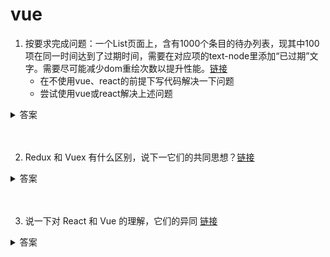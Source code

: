 # vue

1. 按要求完成问题：一个List页面上，含有1000个条目的待办列表，现其中100项在同一时间达到了过期时间，需要在对应项的text-node里添加“已过期”文字。需要尽可能减少dom重绘次数以提升性能。[链接](https://github.com/lgwebdream/FE-Interview/issues/848)
    * 在不使用vue、react的前提下写代码解决一下问题
    * 尝试使用vue或react解决上述问题

<details>
<summary>答案</summary>

原生模拟代码：

```html
<!DOCTYPE html>
<html lang="en">
<head>
    <meta charset="UTF-8">
    <meta http-equiv="X-UA-Compatible" content="IE=edge">
    <meta name="viewport" content="width=device-width, initial-scale=1.0">
    <title>Document</title>
</head>
<body>
    <button id="expire1">过期设置(暴力法)</button>
    <button id="expire2">过期设置(innerHTMl)</button>
    <ul id="wrap"></ul>
</body>
<script>
    //生成大量dom 
    let start = new Date().getTime()
    let $ul = document.getElementById("wrap");
    let el = document.createDocumentFragment()
    let allKeys = []
    for(var i = 0; i < 1000; i++){
        let li = document.createElement('li');
        li.dataset.key = i  //key
        li.innerHTML = i
        el.appendChild(li)
        allKeys.push(i)
    }
    $ul.appendChild(el)
    // 生成过期项 模拟服务端生成的数据
    function getExpireKeys(){
        let keys = []
        while(keys.length < 100){
        let randomKey = Math.floor(Math.random() * 1000)
        if(keys.indexOf(randomKey) === -1){
            keys.push(randomKey)
        }else{
            continue
        }
        }
        return keys
    }
    // 暴力项 逐项遍历
    document.getElementById('expire1').onclick = function(){
        let expireKeys = getExpireKeys()
        let children = $ul.children;
        let start = Date.now()
        for (let i = 0; i < expireKeys.length; i++) {
        const element = document.querySelector(`[data-key="${expireKeys[i]}"]`);
        element.innerHTML = element.innerHTML + '已过期'
        }
    }
    //模板字符串 innerHtml替换
    document.getElementById('expire2').onclick = function(){
        let expireKeys = getExpireKeys()
        const item = []
        for (let i = 0; i < allKeys.length; i++) {
        item.push( `<li>${allKeys[i]} ${expireKeys.indexOf(allKeys[i]) !== -1 ? '已过期' : ''}</li>`)
        }
        $ul.innerHTML = item.join('')
    }
</script>
</html>
```

vue 模拟代码：

```html
<template>
    <div id="app">
        <button @click="setExpire">过期</button>
        <ul>
            <li v-for="item in allKeys" :key="item.value">
                {{item.value}}
                {{item.expire ? '已过期' : ''}}
            </li>
        </ul>
    </div>
</template>

<script>
export default {
  data() {
    return {
      allKeys: [],  //所有项
    }
  },
  created(){
    for(var i = 0; i < 1000; i++){
      this.allKeys.push({
        value: i,
        expire: false
      })
    }
  },
  methods: {
    setExpire(){
      let keys = this.getExpireKeys()
      for (let i = 0; i < this.allKeys.length; i++) {
        if(keys.indexOf(this.allKeys[i].value) !== -1){
          this.allKeys[i].expire = true
        }
      }
    },
    // 生成过期项 模拟服务端生成的数据
    getExpireKeys(){
      let keys = []
      while(keys.length < 100){
        let randomKey = Math.floor(Math.random() * 1000)
        if(keys.indexOf(randomKey) === -1){
          keys.push(randomKey)
        }else{
          continue
        }
      }
      return keys
    }
  },
}
</script>
```
</details>
<br><br>

2. Redux 和 Vuex 有什么区别，说下一它们的共同思想？[链接](https://github.com/lgwebdream/FE-Interview/issues/206)

<details>
<summary>答案</summary>

区别：

* vuex 和 redux 的同步异步操作方式有区别：

vuex的同步异步方式不一样

view——>commit——>mutations——>state变化——>view变化（同步操作）

view——>dispatch——>actions——>mutations——>state变化——>view变化（异步操作）

redux 的同步异步方式一样

view——>dispatch——>actions——>reducer——>state变化——>view变化（同步异步一样）

* redux 需要增加订阅函数，也就是我们的 store.subscribe(render), 但是 vue 是双向绑定，不需要这步操作。
* vuex 改进了 redux 中的 action 和 reducer 函数，以 mutations 变化函数取代 reducer，无需 switch，只需在对应的 mutations 函数里改变 state 值就可以。


共同思想：

* 单一的数据源，变化可以预测
* 本质上: redux 和 vuex 都是对 MVVM 思想的服务，将数据从视图中抽离的一种方案
* 形式上: vuex 借鉴了 redux，将 store 作为全局的数据中心，进行数据管理

</details>
<br><br>

3. 说一下对 React 和 Vue 的理解，它们的异同 [链接](https://github.com/lgwebdream/FE-Interview/issues/347)

<details>
<summary>答案</summary>

1. 相似之处

* 都将注意力集中保持在核心库，而将其他功能如路由和全局状态管理交给相关的库
* 都有自己的构建工具，能让你得到一个根据最佳实践设置的项目模板
* 都使用了 virtual DOM 提高重绘性能
* 都有 props 的概念，允许组件间的数据传递
* 都鼓励组件化应用，将应用拆成一个个功能明确的模块，提高复用性

2. 不同之处
    1. 数据流
        * vue默认支持数据双向绑定，而 react 一直提倡单向数据流
    2. 虚拟DOM
        * vue 2.x 开始引入 virtual DOM，消除了和 react 在这方面的差异，但是在具体细节还是有各自的特点
        * vue 宣称可以更快地计算出 virtual DOM 的差异，这是由于它在渲染过程中，会跟踪每一个组件的依赖关系，不需要重新渲染整个组件树
        * 对于 react 而言，每当应用的状态被改变时，全部子组件都会重新渲染。当然，这可以通过 PureComponent/shouldComponentUpdate 这个生命周期方法来进行控制，但 vue 将此视为默认的优化。
    3. 组件化
        * react 和 vue 最大的不同是模板的编写。
        * vue 鼓励你去写近似常规 html 的模板。写起来很接近标准 html 元素，只是多了一些属性。react 推荐所有的模板通过 javascript 语法扩展 JSX 书写。
        * 具体来讲：react 中 render 函数是支持闭包特性的，所以 import 的组件在 render 中可以直接调用。但在 vue 中，由于模板中使用数据必须挂在 this 上进行一次中转，所以我们 import 一个组件用完了之后，还需要在 components 中再声明一下。
    4. 监听数据变化的实现原理不同
        * vue 通过 getter/setter 以及一些函数的劫持，能精确知道数据变化，不需要特别的优化就能达到很好的性能
        * react 默认是通过比较引用的方式进行的，如果不优化（PureComponent/shouldComponentUpdate）可能导致大量不必要的 virtual DOM 重新渲染。这是因为 vue 使用的是可变数据，而 react 更强调数据的不可变。
    5. 高阶组件
        * react 可以通过高阶组件（High Order Components HOC）来扩展，而 vue 需要通过 mixins 来扩展
        * 原因：高阶组件就是高阶函数，而 react 的组件本身就是纯粹的函数，所以高阶函数对 react 来说易如反掌。相反 vue 使用 html 模板创建视图组件，这使模板无法有效的编译，因此 vue 不采用 HOC 来实现。
    6. 构建工具
        * react create-react-app
        * vue vue-cli
    7. 跨平台
        * react react-native
        * vue weex
</details>
<br><br>

